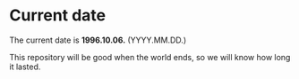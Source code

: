 # Current date

The current date is **1996.10.06.** (YYYY.MM.DD.)

This repository will be good when the world ends, so we will know how long it lasted.